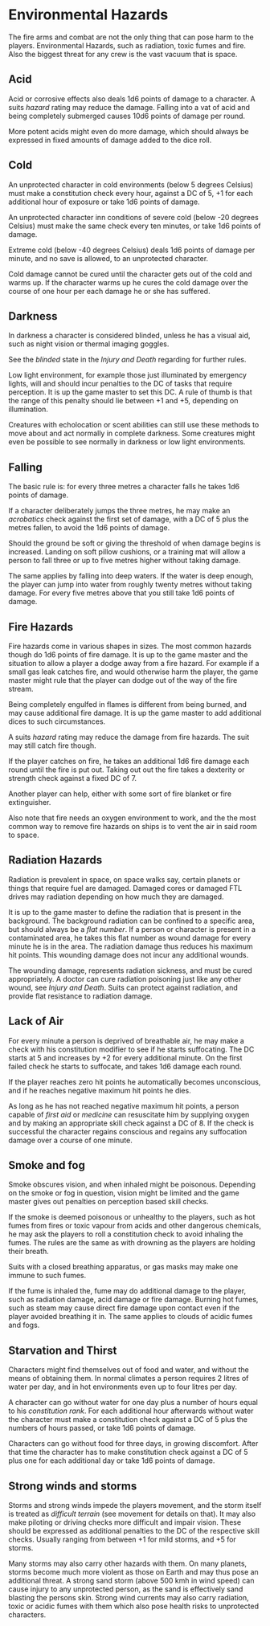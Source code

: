 # Environmental Hazards

The fire arms and combat are not the only thing that can pose harm to the
players. Environmental Hazards, such as radiation, toxic fumes and fire.
Also the biggest threat for any crew is the vast vacuum that is space.

## Acid

Acid or corrosive effects also deals 1d6 points of damage to a character.
A suits _hazard_ rating may reduce the damage. Falling into a vat of acid
and being completely submerged causes 10d6 points of damage per round.

More potent acids might even do more damage, which should always be expressed
in fixed amounts of damage added to the dice roll.

## Cold

An unprotected character in cold environments (below 5 degrees Celsius)
must make a constitution check every hour, against a DC of 5, +1 for each
additional hour of exposure or take 1d6 points of damage.

An unprotected character inn conditions of severe cold (below -20 degrees
Celsius) must make the same check every ten minutes, or take 1d6 points of
damage.

Extreme cold (below -40 degrees Celsius) deals 1d6 points of damage per minute,
and no save is allowed, to an unprotected character.

Cold damage cannot be cured until the character gets out of the cold and warms
up. If the character warms up he cures the cold damage over the course of one
hour per each damage he or she has suffered.

## Darkness

In darkness a character is considered blinded, unless he has a visual aid, such
as night vision or thermal imaging goggles.

See the _blinded_ state in the _Injury and Death_ regarding for further rules.

Low light environment, for example those just illuminated by emergency lights,
will and should incur penalties to the DC of tasks that require perception. It
is up the game master to set this DC. A rule of thumb is that the range of this
penalty should lie between +1 and +5, depending on illumination.

Creatures with echolocation or scent abilities can still use these methods to
move about and act normally in complete darkness. Some creatures might even be
possible to see normally in darkness or low light environments.

## Falling

The basic rule is: for every three metres a character falls he takes 1d6
points of damage.

If a character deliberately jumps the three metres, he may make an
_acrobatics_ check against the first set of damage, with a DC of 5 plus the
metres fallen, to avoid the 1d6 points of damage.

Should the ground be soft or giving the threshold of when damage begins is
increased. Landing on soft pillow cushions, or a training mat will allow a
person to fall three or up to five metres higher without taking damage.

The same applies by falling into deep waters. If the water is deep enough, the
player can jump into water from roughly twenty metres without taking damage.
For every five metres above that you still take 1d6 points of damage.

## Fire Hazards

Fire hazards come in various shapes in sizes. The most common hazards though
do 1d6 points of fire damage. It is up to the game master and the situation
to allow a player a dodge away from a fire hazard. For example if a small gas
leak catches fire, and would otherwise harm the player, the game master might
rule that the player can dodge out of the way of the fire stream.

Being completely engulfed in flames is different from being burned, and may
cause additional fire damage. It is up the game master to add additional dices
to such circumstances.

A suits _hazard_ rating may reduce the damage from fire hazards. The suit
may still catch fire though.

If the player catches on fire, he takes an additional 1d6 fire damage each
round until the fire is put out. Taking out out the fire takes a dexterity
or strength check against a fixed DC of 7.

Another player can help, either with some sort of fire blanket or fire
extinguisher.

Also note that fire needs an oxygen environment to work, and the the most common
way to remove fire hazards on ships is to vent the air in said room to space.

## Radiation Hazards

Radiation is prevalent in space, on space walks say, certain planets or things
that require fuel are damaged. Damaged cores or damaged FTL drives may
radiation depending on how much they are damaged.

It is up to the game master to define the radiation that is present in the
background. The background radiation can be confined to a specific area, but
should always be a _flat number_. If a person or character is present in a
contaminated area, he takes this flat number as wound damage for every minute
he is in the area. The radiation damage thus reduces his maximum hit points.
This wounding damage does not incur any additional wounds.

The wounding damage, represents radiation sickness, and must be cured
appropriately. A doctor can cure radiation poisoning just like any other wound,
see _Injury and Death_. Suits can protect against radiation, and provide flat
resistance to radiation damage.

## Lack of Air

For every minute a person is deprived of breathable air, he may make a check
with his constitution modifier to see if he starts suffocating. The DC
starts at 5 and increases by +2 for every additional minute. On the first failed
check he starts to suffocate, and takes 1d6 damage each round.

If the player reaches zero hit points he automatically becomes unconscious, and
if he reaches negative maximum hit points he dies.

As long as he has not reached negative maximum hit points, a person capable of
_first aid_ or _medicine_ can resuscitate him by supplying oxygen and by making
an appropriate skill check against a DC of 8. If the check is successful the
character regains conscious and regains any suffocation damage over a course of
one minute.

## Smoke and fog

Smoke obscures vision, and when inhaled might be poisonous. Depending on the
smoke or fog in question, vision might be limited and the game master gives out
penalties on perception based skill checks.

If the smoke is deemed poisonous or unhealthy to the players, such as hot fumes
from fires or toxic vapour from acids and other dangerous chemicals, he may ask
the players to roll a constitution check to avoid inhaling the fumes. The rules
are the same as with drowning as the players are holding their breath.

Suits with a closed breathing apparatus, or gas masks may make one immune to
such fumes.

If the fume is inhaled the, fume may do additional damage to the player, such
as radiation damage, acid damage or fire damage. Burning hot fumes, such as
steam may cause direct fire damage upon contact even if the player avoided
breathing it in. The same applies to clouds of acidic fumes and fogs.

## Starvation and Thirst

Characters might find themselves out of food and water, and without the means
of obtaining them. In normal climates a person requires 2 litres of water per
day, and in hot environments even up to four litres per day.

A character can go without water for one day plus a number of hours equal to
his _constitution rank_. For each additional hour afterwards without
water the character must make a constitution check against a DC of 5
plus the numbers of hours passed, or take 1d6 points of damage.

Characters can go without food for three days, in growing discomfort. After that
time the character has to make constitution check against a DC of 5 plus one for
each additional day or take 1d6 points of damage.

## Strong winds and storms

Storms and strong winds impede the players movement, and the storm itself is
treated as _difficult terrain_ (see movement for details on that). It may also
make piloting or driving checks more difficult and impair vision. These should
be expressed as additional penalties to the DC of the respective skill checks.
Usually ranging from between +1 for mild storms, and +5 for storms.

Many storms may also carry other hazards with them. On many planets, storms
become much more violent as those on Earth and may thus pose an additional
threat. A strong sand storm (above 500 kmh in wind speed) can cause injury to
any unprotected person, as the sand is effectively sand blasting the persons
skin. Strong wind currents may also carry radiation, toxic or acidic fumes
with them which also pose health risks to unprotected characters.
